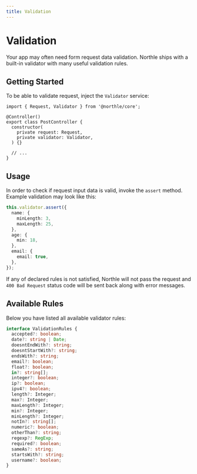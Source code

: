 ```yaml
---
title: Validation
---
```


# Validation

Your app may often need form request data validation. Northle ships with a built-in validator with many useful validation rules.

## Getting Started

To be able to validate request, inject the `Validator` service:

```ts{1,7}
import { Request, Validator } from '@northle/core';

@Controller()
export class PostController {
  constructor(
    private request: Request,
    private validator: Validator,
  ) {}

  // ...
}
```

## Usage

In order to check if request input data is valid, invoke the `assert` method. Example validation may look like this:

```ts
this.validator.assert({
  name: {
    minLength: 3,
    maxLength: 25,
  },
  age: {
    min: 18,
  },
  email: {
    email: true,
  },
});
```

If any of declared rules is not satisfied, Northle will not pass the request and `400 Bad Request` status code will be sent back along with error messages.

## Available Rules

Below you have listed all available validator rules:

```ts
interface ValidationRules {
  accepted?: boolean;
  date?: string | Date;
  doesntEndWith?: string;
  doesntStartWith?: string;
  endsWith?: string;
  email?: boolean;
  float?: boolean;
  in?: string[];
  integer?: boolean;
  ip?: boolean;
  ipv4?: boolean;
  length?: Integer;
  max?: Integer;
  maxLength?: Integer;
  min?: Integer;
  minLength?: Integer;
  notIn?: string[];
  numeric?: boolean;
  otherThan?: string;
  regexp?: RegExp;
  required?: boolean;
  sameAs?: string;
  startsWith?: string;
  username?: boolean;
}
```

